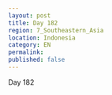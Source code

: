 ```yaml
---
layout: post
title: Day 182
region: 7_Southeastern_Asia
location: Indonesia
category: EN
permalink:
published: false
---
```


Day 182

